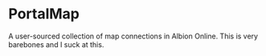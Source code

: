 # PortalMap
A user-sourced collection of map connections in Albion Online.
This is very barebones and I suck at this.
